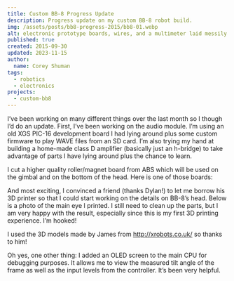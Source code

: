 ```yaml
---
title: Custom BB-8 Progress Update
description: Progress update on my custom BB-8 robot build.
img: /assets/posts/bb8-progress-2015/bb8-01.webp
alt: electronic prototype boards, wires, and a multimeter laid messily on a table
published: true
created: 2015-09-30
updated: 2023-11-15
author: 
  name: Corey Shuman
tags: 
  - robotics
  - electronics
projects:
  - custom-bb8
---
```


I’ve been working on many different things over the last month so I though I’d do an update. First, I’ve been working on the audio module. I’m using an old XGS PIC-16 development board I had lying around plus some custom firmware to play WAVE files from an SD card. I’m also trying my hand at building a home-made class D amplifier (basically just an h-bridge) to take advantage of parts I have lying around plus the chance to learn.

<position justify="center">
  <progressive-image src="/assets/posts/bb8-progress-2015/bb8-01.webp" width="650px" alt="electronic prototype boards, wires, and a multimeter laid messily on a table" size="large" >
  </progressive-image>
</position>

I cut a higher quality roller/magnet board from ABS which will be used on the gimbal and on the bottom of the head. Here is one of those boards:

<position justify="center">
  <progressive-image src="/assets/posts/bb8-progress-2015/bb8-02.webp" width="650px" alt="a triangular piece of plastic with roller wheels and magnets placed in the three corners" size="large" >
  </progressive-image>
</position>

And most exciting, I convinced a friend (thanks Dylan!) to let me borrow his 3D printer so that I could start working on the details on BB-8’s head. Below is a photo of the main eye I printed. I still need to clean up the parts, but I am very happy with the result, especially since this is my first 3D printing experience. I’m hooked!

<position justify="center">
  <progressive-image src="/assets/posts/bb8-progress-2015/bb8-03.webp" width="650px" alt="a 3d printed ring made to look like a camera shroud" size="large" >
  </progressive-image>
</position>

I used the 3D models made by James from http://xrobots.co.uk/ so thanks to him!

Oh yes, one other thing: I added an OLED screen to the main CPU for debugging purposes. It allows me to view the measured tilt angle of the frame as well as the input levels from the controller. It’s been very helpful.

<position justify="center">
  <progressive-image src="/assets/posts/bb8-progress-2015/bb8-04.webp" width="650px" alt="side-by-side images of an OLED screen in two states, one showing a crude image of bb-8 with the words 'BB-8 Corey' and one showing a series of lines and dots which represent input states" size="large" >
  </progressive-image>
</position>
